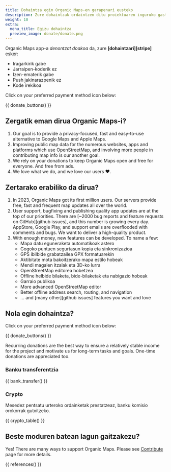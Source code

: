 ```yaml
---
title: Dohaintza egin Organic Maps-en garapenari eusteko
description: Zure dohaintzak ordaintzen ditu proiektuaren inguruko gastu guztiak eta Organic Maps hobetzen bultzatzen gaitu.
weight: 10
extra:
  menu_title: Egizu dohaintza
  preview_image: donate/donate.png
---
```


Organic Maps app-a _denontzat doakoa_ da, zure **[dohaintzari][stripe]**
esker:

- Iragarkirik gabe
- Jarraipen-koderik ez
- Izen-ematerik gabe
- Push jakinarazpenik ez
- Kode irekikoa

Click on your preferred payment method icon below:

{{ donate_buttons() }}

## Zergatik eman dirua Organic Maps-i?

1. Our goal is to provide a privacy-focused, fast and easy-to-use alternative to Google Maps and Apple Maps.
2. Improving public map data for the numerous websites, apps and platforms which use OpenStreetMap, and involving more people in contributing map info is our another goal.
3. We rely on your donations to keep Organic Maps open and free for everyone.
   And free from ads.
4. We love what we do, and we love our users ❤️.

## Zertarako erabiliko da dirua?

1. In 2023, Organic Maps got its first million users.
   Our servers provide free, fast and frequent map updates all over the world.
2. User support, bugfixing and publishing quality app updates are at the top of our priorities.
   There are [~2000 bug reports and feature requests on GitHub][github issues], and this number is growing every day.
   AppStore, Google Play, and support emails are overflooded with comments and bugs. We want to deliver a high-quality product.
3. With enough money, new features can be developed. To name a few:
   - Mapa datu eguneraketa automatikoak astero
   - Gogoko puntuen segurtasun kopia eta sinkronizazioa
   - GPS ibilbide grabatzailea GPX formatuarekin
   - Aktibitate mota bakoitzerako mapa estilo hobeak
   - Mendi magalen itzalak eta 3D-ko lurra
   - OpenStreetMap editorea hobetzea
   - Offline helbide bilaketa, bide-bilaketak eta nabigazio hobeak
   - Garraio publikoa
   - More advanced OpenStreetMap editor
   - Better offline address search, routing, and navigation
   - … and [many other][github issues] features you want and love

## Nola egin dohaintza?

Click on your preferred payment method icon below:

{{ donate_buttons() }}

Recurring donations are the best way to ensure a relatively stable income for
the project and motivate us for long-term tasks and goals. One-time donations
are appreciated too.

### Banku transferentzia

{{ bank_transfer() }}

### Crypto

Mesedez pentsatu urteroko ordainketak prestatzeaz, banku komisio orokorrak
gutxitzeko.

{{ crypto_table() }}

## Beste moduren batean lagun gaitzakezu?

Yes! There are many ways to support Organic Maps. Please see
[Contribute](@/contribute/index.md) page for more details.

{{ references() }}
